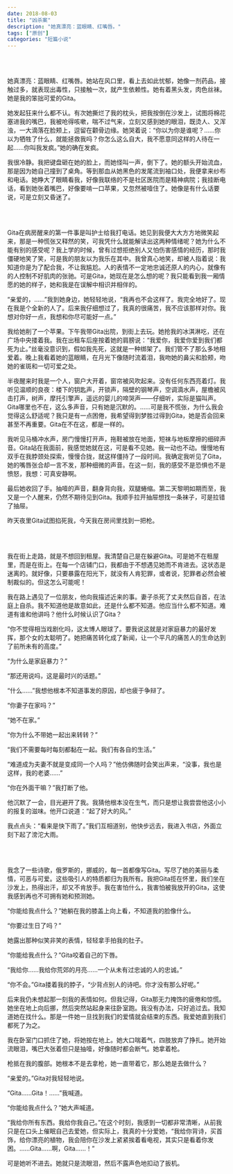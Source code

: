 ```yaml
---
date: 2018-08-03
title: "凶杀案"
description: "她真漂亮：蓝眼睛、红嘴唇。"
tags: ["原创"]
categories: "短篇小说"
---
```


<br/><br/>

她真漂亮：蓝眼睛、红嘴唇。她站在风口里，看上去如此忧郁，她像一剂药品，接触过多，就表现出毒性，只接触一次，就产生依赖性。她有着黑头发，肉色丝袜。她是我的笨拙可爱的Gita。

她发起狂来什么都不认。有次她撕烂了我的枕头，把我按倒在沙发上，试图将棉花塞进我的嘴巴，我被呛得咳嗽，喘不过气来，立刻又感到她的眼泪，既烫人、又浑浊，一大滴落在脸颊上，逗留在颧骨边缘。她哭着说：“你以为你是谁呢？……你以为牺牲了什么，就能拯救我吗？你怎么这么自大，我不愿意同这样的人待在一起……你叫我发疯。”她的确在发疯。

我很冷静。我把键盘砸在她的脸上，而她怪叫一声，倒下了。她的额头开始流血，那是因为她自己撞到了桌角。等到那血从她黑色的发尾流到袖口处，我便拿来纱布和电话。她睁大了眼睛看我，好像我联络的不是社区医院而是精神病院；我挂断电话，看到她张着嘴巴，好像要啃一口苹果，又忽然被噎住了。她像是有什么话要说，可是立刻又昏迷了。

 <br/><br/>

Gita在病房醒来的第一件事是叫护士给我打电话。她见到我便大大方方地微笑起来，那是一种慌张又释然的笑，可我凭什么就能解读出这两种情绪呢？她为什么不能有别的感受呢？我上学的时候，曾有过想拒绝别人又怕伤害感情的经历，那时我僵硬地笑了笑，可是我的朋友以为我乐在其中。我曾真心地笑，却被人指着说：我知道你是为了配合我，不让我尴尬。人的表情不一定地忠诚还原人的内心，就像有的人控制不好肌肉的张驰。可是Gita，她现在是怎么想的呢？我只能看到我一厢情愿的她的样子，她和我是在误解中相识并相伴的。

“亲爱的，……”我到她身边，她轻轻地说，“我再也不会这样了。我完全地好了。现在我是个全新的人了。后来我仔细想过了，我真的很痛苦，我不应该那样对你。我想对你好一点，我想和你尽可能好一点。”

我给她削了一个苹果。下午我带Gita出院，到街上去玩。她抢我的冰淇淋吃，还在广场中央搂着我。我在出租车后座按着她的肩膀说：“我爱你，我爱你爱到我们都死为止。”丝毫没意识到，假如我先死，这就是一种绑架了。我们管不了那么多地相爱着。晚上我看着她的蓝眼睛，在月光下像随时流着泪，我吻她的鼻尖和脸颊，吻她的雀斑和一切可爱之处。

半夜醒来时我是一个人，窗户大开着，窗帘被风吹起来。没有任何东西亮着灯。我听见温顺的良夜：楼下的钥匙声，开锁声，隔壁的钢琴声，空调滴水声，屋檐被风击打声，树声，摩托引擎声，遥远的婴儿的啼哭声——仔细听，实际是猫叫声。Gita哪里也不在，这么多声音，只有她是沉默的。……可是我不慌张，为什么我会觉得这么舒适呢？我只是有一点困倦，我希望得到梦胜过得到Gita，她是否会回来甚至不再重要。Gita在不在这，都是一样的。

我听见马桶冲水声，房门慢慢打开声，拖鞋被放在地面，短袜与地板摩擦的细碎声音。Gita站在我面前，我感觉她就在这，可是看不见她。我一动也不动。慢慢地有双手在我脖颈处探索，慢慢合拢，就这样僵持了一段时间。我确定我听见了Gita，她的嘴唇张合却一言不发，那种细微的声音。在这一刻，我的感受不是恐惧也不是愤怒，我想：可真安静啊。

最后她收回了手。抽噎的声音，翻身背向我，双腿蜷缩。第二天黎明如期而至，我又是一个人醒来，仍然不期待见到Gita。我顺手拉开抽屉想找一条袜子，可是拉错了抽屉。

昨天夜里Gita试图掐死我，今天我在房间里找到一把枪。

 <br/><br/>

我在街上走路，就是不想回到租屋。我清楚自己是在躲避Gita。可是她不在租屋里，而是在街上。在每一个店铺门口，我都由于不想遇见她而不肯进去。这状态是迷离的。就好像，只要暴露在阳光下，就没有人肯犯罪，或者说，犯罪者必然会被制裁似的。但这怎么可能呢！

我在路上遇见了一位朋友，他向我描述近来的事。妻子杀死了丈夫然后自首，在法庭上自杀。我不知道他是故意如此，还是什么都不知道。他应当什么都不知道。难道有谁和他讲吗？他什么时候认识了Gita？

“你不觉得相当戏剧化吗，这太博人眼球了。要我说这就是对家庭暴力的最好发挥，那个女的太聪明了。她把痛苦转化成了新闻，让一个平凡的痛苦人的生命达到了前所未有的高度。”

“为什么是家庭暴力？”

“那还用说吗，这是最时兴的话题。”

“什么……”我想他根本不知道事发的原因，却也疲于争辩了。

“你妻子在家吗？”

“她不在家。”

“你为什么不带她一起出来转转？”

“我们不需要每时每刻都黏在一起。我们有各自的生活。”

“难道成为夫妻不就是变成同一个人吗？”他仿佛随时会笑出声来，“没事，我也是这样，我的老婆……”

“你在外面干嘛？”我打断了他。

他沉默了一会，目光避开了我。我猜他根本没在生气，而只是想让我尝尝他这小小的报复的滋味。他开口说道：“起了好大的风。”

我点点头：“看来是快下雨了。”我们互相道别，他快步远去，我进入书店，外面立刻下起了滂沱大雨。

 <br/><br/>

我念了一些诗歌，俄罗斯的，挪威的，每一首都像写Gita。写尽了她的美丽与柔情，可恶与可爱。这些吸引人的特质都归为我所有。我把Gita揽在怀里，我们坐在沙发上，热得出汗，却又不肯放手。我在害怕什么，我害怕被我放开的Gita，这使我感到再也不可拥有她和预测她。

“你能给我点什么？”她躺在我的膝盖上向上看，不知道我的脸像什么。

“你要过生日了吗？”

她露出那种似笑非笑的表情，轻轻拿手拍我的肚子。

“你能给我点什么？”Gita咬着自己的下唇。

“我给你……我给你荒郊的月亮……一个从未有过忠诚的人的忠诚。”

“你不会。”Gita搂着我的脖子，“少背点别人的诗吧。你才没有那么好呢。”

后来我仍未想起那一刻我的表情如何。但我记得，Gita那无力掩饰的疲倦和惊慌。她坐在地上向后挪，然后突然站起身来往卧室跑。我没有办法，只好追过去。我知道她在找什么。那是一件她一旦找到我们的爱情就会结束的东西。我爱她直到我们都死了为之。

我在卧室门口抓住了她，将她按在地上。她大口喘着气，四肢放弃了挣扎。她开始流眼泪，嘴巴大张着但只是抽噎，好像随时都会断气。她拿着枪。

枪抵在我的腹部。她根本不是去拿枪，她一直带着它，那么她是去做什么？

“亲爱的。”Gita对我轻轻地说。

“Gita……Gita！……”我喊道。

“你能给我点什么？”她大声喊道。

“我给你所有东西。我给你我自己。”在这个时刻，我感到一切都非常清晰，从前我只是在口头上催眠自己去爱她，但实际上，我真的十分爱她，“我给你背诗，买首饰，给你漂亮的植物，我会陪你在沙发上紧紧挨着看电视，其实只是看着你发困。……Gita……啊，Gita……！”

可是她听不进去。她就只是流眼泪，然后不露声色地扣动了扳机。